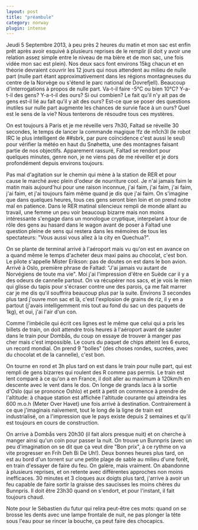 ```yaml
---
layout: post
title: "préambule"
category: norway
plugin: intense
---
```


Jeudi 5 Septembre 2013, à peu près 2 heures du matin et mon sac est
enfin prêt après avoir esquivé à plusieurs reprises de le remplir (il
doit y avoir une relation assez simple entre le niveau de ma bière et
de mon sac, une fois vidée mon sac est plein). Nos deux sacs font
environs 15kg chacun et en théorie devraient couvrir les 12 jours qui
nous attendent au milieu de nulle part (nulle part étant
approximativement dans les régions montagneuses du centre de la
Norvège ou s'étend le parc national de Dovrefjell). Beaucoup
d'interrogations à propos de nulle part. Va-t-il faire -5°C ou bien
10°C? Y-a-t-il des gens? Y-a-t-il des ours? Si oui combien? Le fait
qu'il n'y ait pas de gens est-il lié au fait qu'il y ait des ours?
Est-ce que se poser des questions inutiles sur nulle part augmente les
chances de survie face à un ours? Quel est le sens de la vie? Nous
tenterons de résoudre tous ces mystères.

On est toujours à Paris et je me réveille vers 7h30, Faltad se
réveille 30 secondes, le temps de lancer la commande magique !fz de
m1ch3l (le robot IRC le plus intelligent de ##sbrk, par pure
coïncidence c'est aussi le seul) pour vérifier la météo en haut du
Snøhetta, une des montagnes faisant partie de nos
objectifs. Apparement rassuré, Faltad se rendort pour quelques
minutes, genre non, je ne viens pas de me réveiller et je dors
profondément depuis environs toujours.

Pas mal d'agitation sur le chemin qui mène à la station de RER et pour
cause le marché avec plein d'odeur de nourriture cool. Je n'ai jamais
faim le matin mais aujourd'hui pour une raison inconnue, j'ai faim,
j'ai faim, j'ai faim, j'ai faim, et j'ai toujours faim même quand je
dis que j'ai faim. On s'imagine que dans quelques heures, tous ces
gens seront bien loin et on prend notre mal en patience. Dans le RER
matinal silencieux rempli de monde allant au travail, une femme un peu
voir beaucoup bizarre mais non moins intéressante s'engage dans un
monologue cryptique, interpelant à tour de rôle des gens au hasard
dans le wagon avant de poser à Faltad une question pleine de sens qui
restera dans les mémoires de tous les spectateurs: "Vous aussi vous
allez à la city en Quechua?".

On se plante de terminal arrivé à l'aéroport mais vu qu'on est en
avance on a quand même le temps d'acheter deux maxi pains au chocolat,
c'est bon. Le pilote s'appelle Mister Erikson: pas de doutes on est
dans le bon avion. Arrivé à Oslo, première phrase de Faltad: "J'ai
jamais vu autant de Norvégiens de toute ma vie". Moi j'ai l'impression
d'être en Suède car il y a des odeurs de cannelle partout. On va
récupérer nos sacs, et je vois le mien qui glisse du tapis pour
s'écraser contre une des parois, ça me fait marrer car je me dis qu'il
souffrira beaucoup plus par la suite. Environs 3 secondes plus tard
j'ouvre mon sac et là, c'est l'explosion de grains de riz, il y en a
partout (j'avais intelligemment mis tout au fond du sac un des paquets
de 1kg), et oui, j'ai l'air d'un con.

Comme l'imbécile qui écrit ces lignes est le même que celui qui a pris
les billets de train, on doit attendre trois heures à l'aéroport avant
de sauter dans le train pour Dombås, du coup on essaye de trouver à
manger pas cher mais c'est impossible. Le cours du paquet de chips
atteint les 6 euros, un record mondial. On prend 9 "bolles" (des
choses rondes, sucrées, avec du chocolat et de la cannelle), c'est
bon.

On tourne en rond et 3h plus tard on est dans le train pour nulle
part, qui est rempli de gens bizarres qui roulent des R comme pas
permis. Le train est lent comparé à ce qu'on a en France, il doit
aller au maximum à 120km/h en descente avec le vent dans le dos. On
longe de grands lacs à la sortie d'Oslo (qui se prononce Oshlo) et
petit à petit on commence à prendre de l'altitude: à chaque station
est affichée l'altitude courante qui atteindra les 600 m.o.h (Meter
Over Havet) une fois arrivé à destination. Contrairement à ce que
j'imaginais naïvement, tout le long de la ligne de train est
industrialisé, on a l'impression que le pays existe depuis 2 semaines
et qu'il est toujours en cours de construction.

On arrive à Dombås vers 20h30 (il fait alors presque nuit) et on
cherche à manger ainsi qu'un coin pour passer la nuit. On trouve un
Bunnpris (avec un peu d'imagination on se dit que ça veut dire "Bon
prix", à ce rythme on va vite progresser en Frih Deh Bi De Uh!). Deux
bonnes heures plus tard, on est au bord d'un torrent sur une petite
plage de sable au milieu d'une forêt, en train d'essayer de faire du
feu. On galère, mais vraiment. On abandonne à plusieurs reprises, et
on retente avec différentes approches non moins inefficaces. 30
minutes et 3 cloques aux doigts plus tard, j'arrive à avoir un feu
capable de faire sortir la graisse des saucisses les moins chères du
Bunnpris. Il doit être 23h30 quand on s'endort, et pour l'instant, il
fait toujours chaud.

Note pour le Sébastien du futur qui relira peut-être ces mots: quand
on se brosse les dents avec une lampe frontale de nuit, ne pas plonger
la tête sous l'eau pour se rincer la bouche, ça peut faire des
chocapics.
